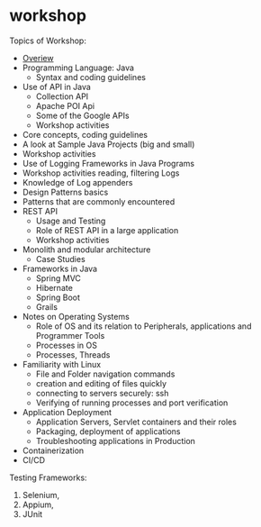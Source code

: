 # workshop

Topics of Workshop: 
* [Overiew](./Overview.md)
* Programming Language: Java
  * Syntax and coding guidelines
* Use of API in Java
  * Collection API
  * Apache POI Api
  * Some of the Google APIs
  * Workshop activities
* Core concepts, coding guidelines
* A look at Sample Java Projects (big and small)
 * Workshop activities
* Use of Logging Frameworks in Java Programs
 * Workshop activities reading, filtering Logs
 * Knowledge of Log appenders
* Design Patterns basics
* Patterns that are commonly encountered
* REST API
  * Usage and Testing
  * Role of REST API in a large application
  * Workshop activities
* Monolith and modular architecture
  * Case Studies
* Frameworks in Java
  * Spring MVC
  * Hibernate
  * Spring Boot
  * Grails
* Notes on Operating Systems
  * Role of OS and its relation to Peripherals, applications and Programmer Tools
  * Processes in OS
  * Processes, Threads 
* Familiarity with Linux
  * File and Folder navigation commands
  * creation and editing of files quickly
  * connecting to servers securely: ssh
  * Verifying of running processes and port verification
* Application Deployment
  * Application Servers, Servlet containers and their roles
  * Packaging, deployment of applications
  * Troubleshooting applications in Production
* Containerization
* CI/CD


Testing Frameworks:
1. Selenium,
2. Appium,
3. JUnit

